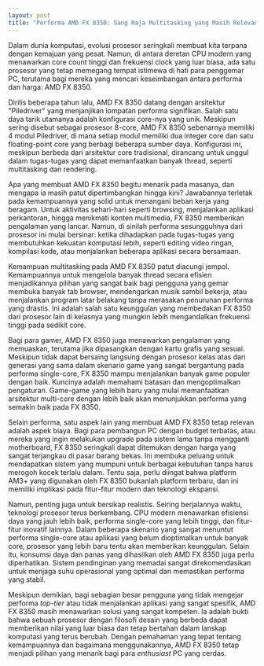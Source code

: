 ```yaml
---
layout: post
title: "Performa AMD FX 8350: Sang Raja Multitasking yang Masih Relevan"
---
```


Dalam dunia komputasi, evolusi prosesor seringkali membuat kita terpana dengan kemajuan yang pesat. Namun, di antara deretan CPU modern yang menawarkan core count tinggi dan frekuensi clock yang luar biasa, ada satu prosesor yang tetap memegang tempat istimewa di hati para penggemar PC, terutama bagi mereka yang mencari keseimbangan antara performa dan harga: AMD FX 8350.

Dirilis beberapa tahun lalu, AMD FX 8350 datang dengan arsitektur "Piledriver" yang menjanjikan lompatan performa signifikan. Salah satu daya tarik utamanya adalah konfigurasi core-nya yang unik. Meskipun sering disebut sebagai prosesor 8-core, AMD FX 8350 sebenarnya memiliki 4 modul Piledriver, di mana setiap modul memiliki dua integer core dan satu floating-point core yang berbagi beberapa sumber daya. Konfigurasi ini, meskipun berbeda dari arsitektur core tradisional, dirancang untuk unggul dalam tugas-tugas yang dapat memanfaatkan banyak thread, seperti multitasking dan rendering.

Apa yang membuat AMD FX 8350 begitu menarik pada masanya, dan mengapa ia masih patut dipertimbangkan hingga kini? Jawabannya terletak pada kemampuannya yang solid untuk menangani beban kerja yang beragam. Untuk aktivitas sehari-hari seperti browsing, menjalankan aplikasi perkantoran, hingga menikmati konten multimedia, FX 8350 memberikan pengalaman yang lancar. Namun, di sinilah performa sesungguhnya dari prosesor ini mulai bersinar: ketika dihadapkan pada tugas-tugas yang membutuhkan kekuatan komputasi lebih, seperti editing video ringan, kompilasi kode, atau menjalankan beberapa aplikasi secara bersamaan.

Kemampuan multitasking pada AMD FX 8350 patut diacungi jempol. Kemampuannya untuk mengelola banyak thread secara efisien menjadikannya pilihan yang sangat baik bagi pengguna yang gemar membuka banyak tab browser, mendengarkan musik sambil bekerja, atau menjalankan program latar belakang tanpa merasakan penurunan performa yang drastis. Ini adalah salah satu keunggulan yang membedakan FX 8350 dari prosesor lain di kelasnya yang mungkin lebih mengandalkan frekuensi tinggi pada sedikit core.

Bagi para gamer, AMD FX 8350 juga menawarkan pengalaman yang memuaskan, terutama jika dipasangkan dengan kartu grafis yang sesuai. Meskipun tidak dapat bersaing langsung dengan prosesor kelas atas dari generasi yang sama dalam skenario game yang sangat bergantung pada performa single-core, FX 8350 mampu menjalankan banyak game populer dengan baik. Kuncinya adalah memahami batasan dan mengoptimalkan pengaturan. Game-game yang lebih baru yang mulai memanfaatkan arsitektur multi-core dengan lebih baik akan menunjukkan performa yang semakin baik pada FX 8350.

Selain performa, satu aspek lain yang membuat AMD FX 8350 tetap relevan adalah aspek biaya. Bagi para pembangun PC dengan budget terbatas, atau mereka yang ingin melakukan upgrade pada sistem lama tanpa mengganti motherboard, FX 8350 seringkali dapat ditemukan dengan harga yang sangat terjangkau di pasar barang bekas. Ini membuka peluang untuk mendapatkan sistem yang mumpuni untuk berbagai kebutuhan tanpa harus merogoh kocek terlalu dalam. Tentu saja, perlu diingat bahwa platform AM3+ yang digunakan oleh FX 8350 bukanlah platform terbaru, dan ini memiliki implikasi pada fitur-fitur modern dan teknologi ekspansi.

Namun, penting juga untuk bersikap realistis. Seiring berjalannya waktu, teknologi prosesor terus berkembang. CPU modern menawarkan efisiensi daya yang jauh lebih baik, performa single-core yang lebih tinggi, dan fitur-fitur inovatif lainnya. Dalam beberapa skenario yang sangat menuntut performa single-core atau aplikasi yang belum dioptimalkan untuk banyak core, prosesor yang lebih baru tentu akan memberikan keunggulan. Selain itu, konsumsi daya dan panas yang dihasilkan oleh AMD FX 8350 juga perlu diperhatikan. Sistem pendinginan yang memadai sangat direkomendasikan untuk menjaga suhu operasional yang optimal dan memastikan performa yang stabil.

Meskipun demikian, bagi sebagian besar pengguna yang tidak mengejar performa _top-tier_ atau tidak menjalankan aplikasi yang sangat spesifik, AMD FX 8350 masih menawarkan solusi yang sangat kompeten. Ia adalah bukti bahwa sebuah prosesor dengan filosofi desain yang berbeda dapat memberikan nilai yang luar biasa dan tetap bertahan dalam lanskap komputasi yang terus berubah. Dengan pemahaman yang tepat tentang kemampuannya dan bagaimana menggunakannya, AMD FX 8350 tetap menjadi pilihan yang menarik bagi para _enthusiast_ PC yang cerdas.
